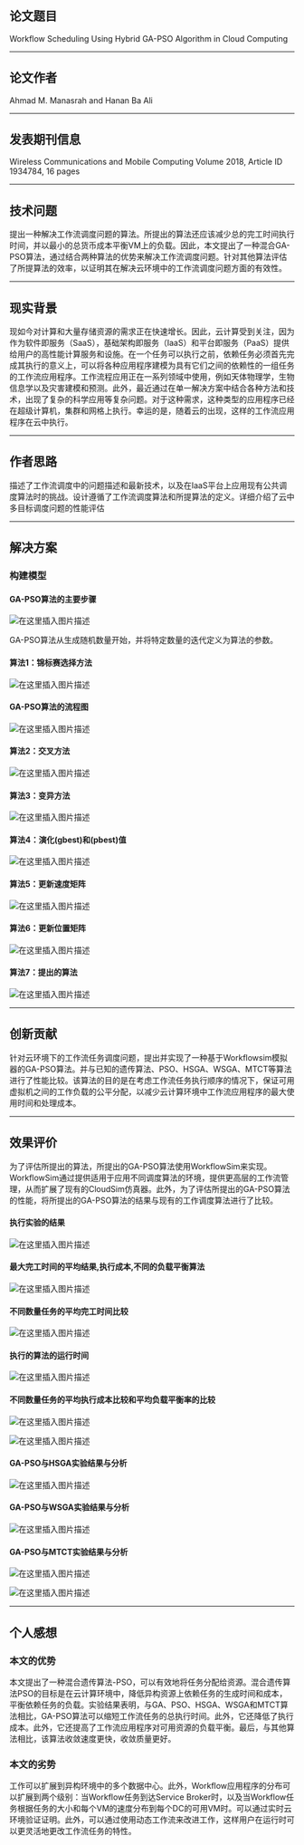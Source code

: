 ## 论文题目

Workflow Scheduling Using Hybrid GA-PSO Algorithm in
Cloud Computing

---

## 论文作者

Ahmad M. Manasrah and Hanan Ba Ali

---

## 发表期刊信息

Wireless Communications and Mobile Computing
Volume 2018, Article ID 1934784, 16 pages

---

## 技术问题

提出一种解决工作流调度问题的算法。所提出的算法还应该减少总的完工时间执行时间，并以最小的总货币成本平衡VM上的负载。因此，本文提出了一种混合GA-PSO算法，通过结合两种算法的优势来解决工作流调度问题。针对其他算法评估了所提算法的效率，以证明其在解决云环境中的工作流调度问题方面的有效性。

---

## 现实背景

现如今对计算和大量存储资源的需求正在快速增长。因此，云计算受到关注，因为作为软件即服务（SaaS），基础架构即服务（IaaS）和平台即服务（PaaS）提供给用户的高性能计算服务和设施。在一个任务可以执行之前，依赖任务必须首先完成其执行的意义上，可以将各种应用程序建模为具有它们之间的依赖性的一组任务的工作流应用程序。工作流程应用正在一系列领域中使用，例如天体物理学，生物信息学以及灾害建模和预测。此外，最近通过在单一解决方案中结合各种方法和技术，出现了复杂的科学应用等复杂问题。对于这种需求，这种类型的应用程序已经在超级计算机，集群和网格上执行。幸运的是，随着云的出现，这样的工作流应用程序在云中执行。

---

## 作者思路

描述了工作流调度中的问题描述和最新技术，以及在IaaS平台上应用现有公共调度算法时的挑战。设计遵循了工作流调度算法和所提算法的定义。详细介绍了云中多目标调度问题的性能评估

---

## 解决方案

### 构建模型

#### GA-PSO算法的主要步骤

![在这里插入图片描述](https://img-blog.csdnimg.cn/20190629155546288.png?x-oss-process=image/watermark,type_ZmFuZ3poZW5naGVpdGk,shadow_10,text_aHR0cHM6Ly9ibG9nLmNzZG4ubmV0L2EyNDk2NDgxNTc=,size_16,color_FFFFFF,t_70)

GA-PSO算法从生成随机数量开始，并将特定数量的迭代定义为算法的参数。

#### 算法1：锦标赛选择方法

![在这里插入图片描述](https://img-blog.csdnimg.cn/20190629160643225.png)

#### GA-PSO算法的流程图

![在这里插入图片描述](https://img-blog.csdnimg.cn/20190629161107253.png?x-oss-process=image/watermark,type_ZmFuZ3poZW5naGVpdGk,shadow_10,text_aHR0cHM6Ly9ibG9nLmNzZG4ubmV0L2EyNDk2NDgxNTc=,size_16,color_FFFFFF,t_70)

#### 算法2：交叉方法

![在这里插入图片描述](https://img-blog.csdnimg.cn/20190629161229689.png?x-oss-process=image/watermark,type_ZmFuZ3poZW5naGVpdGk,shadow_10,text_aHR0cHM6Ly9ibG9nLmNzZG4ubmV0L2EyNDk2NDgxNTc=,size_16,color_FFFFFF,t_70)

#### 算法3：变异方法

![在这里插入图片描述](https://img-blog.csdnimg.cn/2019062916141316.png?x-oss-process=image/watermark,type_ZmFuZ3poZW5naGVpdGk,shadow_10,text_aHR0cHM6Ly9ibG9nLmNzZG4ubmV0L2EyNDk2NDgxNTc=,size_16,color_FFFFFF,t_70)

#### 算法4：演化(gbest)和(pbest)值

![在这里插入图片描述](https://img-blog.csdnimg.cn/2019062916155121.png?x-oss-process=image/watermark,type_ZmFuZ3poZW5naGVpdGk,shadow_10,text_aHR0cHM6Ly9ibG9nLmNzZG4ubmV0L2EyNDk2NDgxNTc=,size_16,color_FFFFFF,t_70)

#### 算法5：更新速度矩阵

![在这里插入图片描述](https://img-blog.csdnimg.cn/20190629161728330.png?x-oss-process=image/watermark,type_ZmFuZ3poZW5naGVpdGk,shadow_10,text_aHR0cHM6Ly9ibG9nLmNzZG4ubmV0L2EyNDk2NDgxNTc=,size_16,color_FFFFFF,t_70)

#### 算法6：更新位置矩阵

![在这里插入图片描述](https://img-blog.csdnimg.cn/20190629161808670.png)

#### 算法7：提出的算法

![在这里插入图片描述](https://img-blog.csdnimg.cn/20190629161909460.png?x-oss-process=image/watermark,type_ZmFuZ3poZW5naGVpdGk,shadow_10,text_aHR0cHM6Ly9ibG9nLmNzZG4ubmV0L2EyNDk2NDgxNTc=,size_16,color_FFFFFF,t_70)

---

## 创新贡献

针对云环境下的工作流任务调度问题，提出并实现了一种基于Workflowsim模拟器的GA-PSO算法。并与已知的遗传算法、PSO、HSGA、WSGA、MTCT等算法进行了性能比较。该算法的目的是在考虑工作流任务执行顺序的情况下，保证可用虚拟机之间的工作负载的公平分配，以减少云计算环境中工作流应用程序的最大使用时间和处理成本。

---

## 效果评价

为了评估所提出的算法，所提出的GA-PSO算法使用WorkflowSim来实现。 WorkflowSim通过提供适用于应用不同调度算法的环境，提供更高层的工作流管理，从而扩展了现有的CloudSim仿真器。此外，为了评估所提出的GA-PSO算法的性能，将所提出的GA-PSO算法的结果与现有的工作调度算法进行了比较。

#### 执行实验的结果

![在这里插入图片描述](https://img-blog.csdnimg.cn/20190629162427916.png?x-oss-process=image/watermark,type_ZmFuZ3poZW5naGVpdGk,shadow_10,text_aHR0cHM6Ly9ibG9nLmNzZG4ubmV0L2EyNDk2NDgxNTc=,size_16,color_FFFFFF,t_70)

#### 最大完工时间的平均结果,执行成本,不同的负载平衡算法

![在这里插入图片描述](https://img-blog.csdnimg.cn/20190629162812744.png)

#### 不同数量任务的平均完工时间比较

![在这里插入图片描述](https://img-blog.csdnimg.cn/20190629162543994.png?x-oss-process=image/watermark,type_ZmFuZ3poZW5naGVpdGk,shadow_10,text_aHR0cHM6Ly9ibG9nLmNzZG4ubmV0L2EyNDk2NDgxNTc=,size_16,color_FFFFFF,t_70)

#### 执行的算法的运行时间

![在这里插入图片描述](https://img-blog.csdnimg.cn/20190629162913821.png)

#### 不同数量任务的平均执行成本比较和平均负载平衡率的比较

![在这里插入图片描述](https://img-blog.csdnimg.cn/2019062916311515.png?x-oss-process=image/watermark,type_ZmFuZ3poZW5naGVpdGk,shadow_10,text_aHR0cHM6Ly9ibG9nLmNzZG4ubmV0L2EyNDk2NDgxNTc=,size_16,color_FFFFFF,t_70)

![在这里插入图片描述](https://img-blog.csdnimg.cn/20190629163214209.png?x-oss-process=image/watermark,type_ZmFuZ3poZW5naGVpdGk,shadow_10,text_aHR0cHM6Ly9ibG9nLmNzZG4ubmV0L2EyNDk2NDgxNTc=,size_16,color_FFFFFF,t_70)

#### GA-PSO与HSGA实验结果与分析

![在这里插入图片描述](https://img-blog.csdnimg.cn/20190629163522657.png?x-oss-process=image/watermark,type_ZmFuZ3poZW5naGVpdGk,shadow_10,text_aHR0cHM6Ly9ibG9nLmNzZG4ubmV0L2EyNDk2NDgxNTc=,size_16,color_FFFFFF,t_70)

#### GA-PSO与WSGA实验结果与分析

![在这里插入图片描述](https://img-blog.csdnimg.cn/20190629163651617.png?x-oss-process=image/watermark,type_ZmFuZ3poZW5naGVpdGk,shadow_10,text_aHR0cHM6Ly9ibG9nLmNzZG4ubmV0L2EyNDk2NDgxNTc=,size_16,color_FFFFFF,t_70)

#### GA-PSO与MTCT实验结果与分析

![在这里插入图片描述](https://img-blog.csdnimg.cn/20190629163914978.png)

![在这里插入图片描述](https://img-blog.csdnimg.cn/20190629164004596.png?x-oss-process=image/watermark,type_ZmFuZ3poZW5naGVpdGk,shadow_10,text_aHR0cHM6Ly9ibG9nLmNzZG4ubmV0L2EyNDk2NDgxNTc=,size_16,color_FFFFFF,t_70)

---

## 个人感想

### 本文的优势

本文提出了一种混合遗传算法-PSO，可以有效地将任务分配给资源。混合遗传算法PSO的目标是在云计算环境中，降低异构资源上依赖任务的生成时间和成本，平衡依赖任务的负载。实验结果表明，与GA、PSO、HSGA、WSGA和MTCT算法相比，GA-PSO算法可以缩短工作流任务的总执行时间。此外，它还降低了执行成本。此外，它还提高了工作流应用程序对可用资源的负载平衡。最后，与其他算法相比，该算法收敛速度更快，收敛质量更好。

### 本文的劣势

工作可以扩展到异构环境中的多个数据中心。此外，Workflow应用程序的分布可以扩展到两个级别：当Workflow任务到达Service Broker时，以及当Workflow任务根据任务的大小和每个VM的速度分布到每个DC的可用VM时。可以通过实时云环境验证证明。此外，可以通过使用动态工作流来改进工作，这样用户在运行时可以更灵活地更改工作流任务的特性。